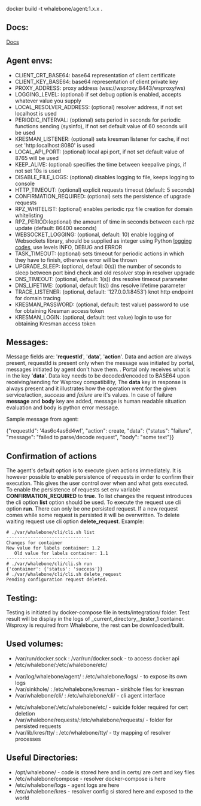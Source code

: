 docker build -t whalebone/agent:1.x.x .

Docs:
----------
[Docs](https://github.com/whalebone/wsproxy/wiki)

Agent envs:
----------
- CLIENT_CRT_BASE64: base64 representation of client certificate
- CLIENT_KEY_BASE64: base64 representation of client private key
- PROXY_ADDRESS: proxy address (wss://wsproxy:8443/wsproxy/ws)
- LOGGING_LEVEL: (optional) if set debug option is enabled, accepts whatever value you supply
- LOCAL_RESOLVER_ADDRESS: (optional) resolver address, if not set localhost is used
- PERIODIC_INTERVAL: (optional) sets period in seconds for periodic functions sending (sysinfo), if not set default value of 60 seconds will be used
- KRESMAN_LISTENER: (optional) sets kresman listener for cache, if not set 'http:localhost:8080' is used
- LOCAL_API_PORT: (optional) local api port, if not set default value of 8765 will be used
- KEEP_ALIVE: (optional) specifies the time between keepalive pings, if not set 10s is used
- DISABLE_FILE_LOGS: (optional) disables logging to file, keeps logging to console
- HTTP_TIMEOUT: (optional) explicit requests timeout (default: 5 seconds)
- CONFIRMATION_REQUIRED: (optional) sets the persistence of upgrade requests
- RPZ_WHITELIST: (optional) enables periodic rpz file creation for domain whitelisting
- RPZ_PERIOD:(optional) the amount of time in seconds between each rpz update (default: 86400 seconds)
- WEBSOCKET_LOGGING: (optional, default: 10) enable logging of Websockets library, should be supplied as integer using Python [logging codes](https://docs.python.org/3/library/logging.html#logging-levels), use levels INFO, DEBUG and ERROR
- TASK_TIMEOUT: (optional) sets timeout for periodic actions in which they have to finish, otherwise error will be thrown
- UPGRADE_SLEEP: (optional, defaul: 0(s)) the number of seconds to sleep between port bind check and old resolver stop in resolver upgrade
- DNS_TIMEOUT: (optional, default: 1(s)) dns resolve timeout parameter
- DNS_LIFETIME: (optional, default 1(s)) dns resolve lifetime parameter
- TRACE_LISTENER: (optional, default: '127.0.0.1:8453') knot http endpoint for domain tracing 
- KRESMAN_PASSWORD: (optional, default: test value) password to use for obtaining Kresman access token 
- KRESMAN_LOGIN: (optional, default: test value) login to use for obtaining Kresman access token


Messages:
----------

Message fields are: '**requestId**', '**data**', '**action**'.
Data and action are always present, requestId is present only when the message was initiated by portal, messages initiated by agent don't have them.
. Portal only receives what is in the key '**data**'. Data key needs to be decoded/encoded to BASE64 upon receiving/sending for Wsproxy compatibility,
The **data** key in response is always present and it illustrates how the operation went for the given service/action, _success_ and _failure_ are it's values. 
In case of failure **message** and **body** key are added, message is human readable situation evaluation and body is python error message.

Sample message from agent:

{"requestId": '4as6c4as6d4wf', "action": create,
                    "data": {"status": "failure", "message": "failed to parse/decode request", "body": "some text"}}       

Confirmation of actions
----------
The agent's default option is to execute given actions immediately. It is however possible to enable persistence of requests
in order to confirm their execution. This gives the user control over when and what gets executed. To enable the persistence 
of requests set env variable **CONFIRMATION_REQUIRED** to **true**. To list changes the request introduces
the cli option **list** option should be used. To execute the request use cli option **run**. There can only be one persisted request.
If a new request comes while some request is persisted it will be overwritten. To delete waiting request use cli option **delete_request**.
Example:

```
# ./var/whalebone/cli/cli.sh list
-------------------------------
Changes for container
New value for labels container: 1.2
   Old value for labels container: 1.1
------------------------------- 
# ./var/whalebone/cli/cli.sh run
{'container': {'status': 'success'}}
# ./var/whalebone/cli/cli.sh delete_request
Pending configuration request deleted.
```

Testing:
----------
Testing is initiated by docker-compose file in tests/integration/ folder. Test result will be display in the logs 
of _current_directory__tester_1 container. Wsproxy is required from Whalebone, the rest can be downloaded/built.


Used volumes:
----------
- /var/run/docker.sock : /var/run/docker.sock - to access docker api
- /etc/whalebone/:/etc/whalebone/etc/
<!-- - /etc/whalebone/kres/ : /etc/whalebone/resolver/ - to save resolver config  -->
- /var/log/whalebone/agent/ : /etc/whalebone/logs/ - to expose its own logs
- /var/sinkhole/ : /etc/whalebone/kresman - sinkhole files for kresman 
- /var/whalebone/cli/ : /etc/whalebone/cli/ - cli agent interface 
<!-- - /etc/whalebone/agent/ : /etc/whalebone/compose/ - docker compose and upgrade is exposed  -->
- /etc/whalebone/:/etc/whalebone/etc/ - suicide folder required for cert deletion 
- /var/whalebone/requests/:/etc/whalebone/requests/ - folder for persisted requests
- /var/lib/kres/tty/ : /etc/whalebone/tty/ - tty mapping of resolver processes


Useful Directories:
----------
- /opt/whalebone/ - code is stored here and in certs/ are cert and key files
- /etc/whalebone/compose - resolver docker-compose is here
- /etc/whalebone/logs - agent logs are here
- /etc/whalebone/kres - resolver config si stored here and exposed to the world

